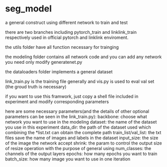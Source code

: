 # seg_model
a general construct using different network to train and test

there are two branches including pytorch_train and linklink_train respectively used in official pytorch and linklink enviroment.

the utils folder have all function necessary for trainging

the modeling folder contains all network code and you can add any network you need only modify generatenet.py

the dataloaders folder implements a general dataset 

link_train.py is the training file generally and vis.py is used to eval val set (the groud truth is necessary)

if you want to use this framwork, just copy a shell file included in experiment and modify corresponding parameters

here are some necessary parameters(and the details of other optional parameters can be seen in the link_train.py):
    backbone: choose what network you want to use in the modeling
    dataset: the name of the dataset you use in this experiment
    data_dir: the path of the dataset used which combining the *list.txt can obtain the complete path
    train_list/val_list: the txt files save the name of images and labels in the dataset
    input_size: the size of the image the network accept
    shrink: the param to control the output size of resize operation with the purpose of general using
    num_classes: the channels of the output layers
    epochs: how many epochs you want to train
    batch_size: how many image you want to use in one iteration